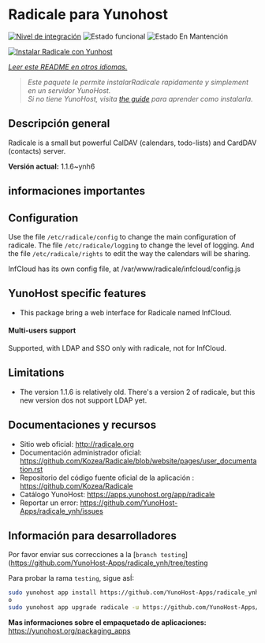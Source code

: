 <!--
Este archivo README esta generado automaticamente<https://github.com/YunoHost/apps/tree/master/tools/readme_generator>
No se debe editar a mano.
-->

# Radicale para Yunohost

[![Nivel de integración](https://dash.yunohost.org/integration/radicale.svg)](https://dash.yunohost.org/appci/app/radicale) ![Estado funcional](https://ci-apps.yunohost.org/ci/badges/radicale.status.svg) ![Estado En Mantención](https://ci-apps.yunohost.org/ci/badges/radicale.maintain.svg)

[![Instalar Radicale con Yunhost](https://install-app.yunohost.org/install-with-yunohost.svg)](https://install-app.yunohost.org/?app=radicale)

*[Leer este README en otros idiomas.](./ALL_README.md)*

> *Este paquete le permite instalarRadicale rapidamente y simplement en un servidor YunoHost.*  
> *Si no tiene YunoHost, visita [the guide](https://yunohost.org/install) para aprender como instalarla.*

## Descripción general

Radicale is a small but powerful CalDAV (calendars, todo-lists) and CardDAV (contacts) server.


**Versión actual:** 1.1.6~ynh6
## informaciones importantes

## Configuration

Use the file `/etc/radicale/config` to change the main configuration of radicale.
The file `/etc/radicale/logging` to change the level of logging.
And the file `/etc/radicale/rights` to edit the way the calendars will be sharing.

InfCloud has its own config file, at /var/www/radicale/infcloud/config.js

## YunoHost specific features

* This package bring a web interface for Radicale named InfCloud.

#### Multi-users support

Supported, with LDAP and SSO only with radicale, not for InfCloud.

## Limitations

* The version 1.1.6 is relatively old. There's a version 2 of radicale, but this new version dos not support LDAP yet.

## Documentaciones y recursos

- Sitio web oficial: <http://radicale.org>
- Documentación administrador oficial: <https://github.com/Kozea/Radicale/blob/website/pages/user_documentation.rst>
- Repositorio del código fuente oficial de la aplicación : <https://github.com/Kozea/Radicale>
- Catálogo YunoHost: <https://apps.yunohost.org/app/radicale>
- Reportar un error: <https://github.com/YunoHost-Apps/radicale_ynh/issues>

## Información para desarrolladores

Por favor enviar sus correcciones a la [`branch testing`](https://github.com/YunoHost-Apps/radicale_ynh/tree/testing

Para probar la rama `testing`, sigue asÍ:

```bash
sudo yunohost app install https://github.com/YunoHost-Apps/radicale_ynh/tree/testing --debug
o
sudo yunohost app upgrade radicale -u https://github.com/YunoHost-Apps/radicale_ynh/tree/testing --debug
```

**Mas informaciones sobre el empaquetado de aplicaciones:** <https://yunohost.org/packaging_apps>
